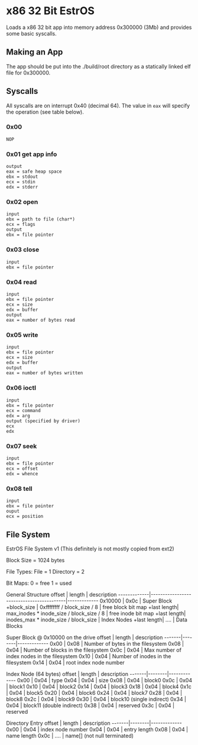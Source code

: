 # x86 32 Bit EstrOS 

Loads a x86 32 bit app into memory address 0x300000 (3Mb) and provides some basic syscalls.

## Making an App

The app should be put into the ./build/root directory as a statically linked elf file for 0x300000.

## Syscalls

All syscalls are on interrupt 0x40 (decimal 64).
The value in `eax` will specify the operation (see table below).

### 0x00
```
NOP
```

### 0x01 get app info
```
output
eax = safe heap space
ebx = stdout
ecx = stdin
edx = stderr
```

### 0x02 open
```
input
ebx = path to file (char*)
ecx = flags
output
ebx = file pointer
```

### 0x03 close
```
input
ebx = file pointer
```

### 0x04 read
```
input
ebx = file pointer
ecx = size
edx = buffer
output
eax = number of bytes read
```

### 0x05 write
```
input
ebx = file pointer
ecx = size
edx = buffer
output
eax = number of bytes written
```

### 0x06 ioctl
```
input
ebx = file pointer
ecx = command
edx = arg
output (specified by driver)
ecx
edx
```

### 0x07 seek
```
input
ebx = file pointer
ecx = offset
edx = whence
```

### 0x08 tell
```
input
ebx = file pointer
ouput
ecx = position
```


## File System
EstrOS File System v1
(This definitely is not mostly copied from ext2)

Block Size = 1024 bytes

File Types:
File = 1
Directory = 2

Bit Maps:
0 = free
1 = used

General Structure
offset       | length                                   | description
-------------|------------------------------------------|-------------
 0x10000     | 0x0c                                     | Super Block
 +block_size | 0xffffffff / block_size / 8              | free block bit map
 +last length| max_inodes * inode_size / block_size / 8 | free inode bit map
 +last length| inodes_max * inode_size / block_size     | Index Nodes
 +last length| ....                                     | Data Blocks

Super Block @ 0x10000 on the drive
offset | length | description
-------|--------|-------------
0x00   | 0x08   | Number of bytes in the filesystem
0x08   | 0x04   | Number of blocks in the filesystem
0x0c   | 0x04   | Max number of index nodes in the filesystem
0x10   | 0x04   | Number of inodes in the filesystem
0x14   | 0x04   | root index node number

Index Node (64 bytes)
offset | length | description
-------|--------|-------------
0x00   | 0x04   | type
0x04   | 0x04   | size
0x08   | 0x04   | block0
0x0c   | 0x04   | block1
0x10   | 0x04   | block2
0x14   | 0x04   | block3
0x18   | 0x04   | block4
0x1c   | 0x04   | block5
0x20   | 0x04   | block6
0x24   | 0x04   | block7
0x28   | 0x04   | block8
0x2c   | 0x04   | block9
0x30   | 0x04   | block10 (single indirect)
0x34   | 0x04   | block11 (double indirect)
0x38   | 0x04   | reserved 
0x3c   | 0x04   | reserved

Directory Entry
offset | length | description
-------|--------|-------------
0x00   | 0x04   | index node number
0x04   | 0x04   | entry length
0x08   | 0x04   | name length
0x0c   | ....   | name[] (not null terminated)

